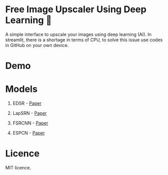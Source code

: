 # Free Image Upscaler Using Deep Learning 📸

A simple interface to upscale your images using deep learning (AI). 
In streamlit, there is a shortage in terms of CPU, to solve this issue use codes in GitHub on your own device.


# Demo


# Models
1. EDSR - [Paper](https://arxiv.org/pdf/1707.02921.pdf)

2. LapSRN - [Paper](https://arxiv.org/pdf/1710.01992.pdf)

3. FSRCNN -  [Paper](https://arxiv.org/pdf/1608.00367.pdf)

4. ESPCN - [Paper](https://arxiv.org/pdf/1609.05158.pdf)


# Licence
MIT licence.

